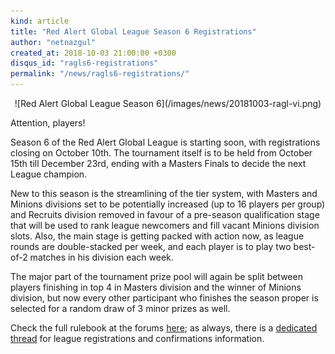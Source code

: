 ```yaml
---
kind: article
title: "Red Alert Global League Season 6 Registrations"
author: "netnazgul"
created_at: 2018-10-03 21:00:00 +0300
disqus_id: "ragls6-registrations"
permalink: "/news/ragls6-registrations/"
---
```


<div style="text-align:center" markdown="1">
![Red Alert Global League Season 6](/images/news/20181003-ragl-vi.png)
</div>

Attention, players!

Season 6 of the Red Alert Global League is starting soon, with registrations closing on October 10th. The tournament itself is to be held from October 15th till December 23rd, ending with a Masters Finals to decide the next League champion.

New to this season is the streamlining of the tier system, with Masters and Minions divisions set to be potentially increased (up to 16 players per group) and Recruits division removed in favour of a pre-season qualification stage that will be used to rank league newcomers and fill vacant Minions division slots. Also, the main stage is getting packed with action now, as league rounds are double-stacked per week, and each player is to play two best-of-2 matches in his division each week.

The major part of the tournament prize pool will again be split between players finishing in top 4 in Masters division and the winner of Minions division, but now every other participant who finishes the season proper is selected for a random draw of 3 minor prizes as well.

Check the full rulebook at the forums [here](https://forum.openra.net/viewtopic.php?f=85&t=20627); as always, there is a [dedicated thread](https://forum.openra.net/viewtopic.php?f=85&t=20628) for league registrations and confirmations information.